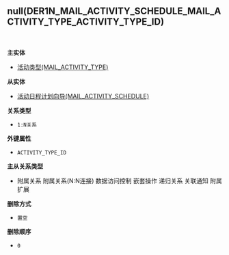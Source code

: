 ## null(DER1N_MAIL_ACTIVITY_SCHEDULE_MAIL_ACTIVITY_TYPE_ACTIVITY_TYPE_ID) <!-- {docsify-ignore-all} -->



<br>
<p class="panel-title"><b>主实体</b></p>

* [活动类型(MAIL_ACTIVITY_TYPE)](module/mail/mail_activity_type)

<p class="panel-title"><b>从实体</b></p>

* [活动日程计划向导(MAIL_ACTIVITY_SCHEDULE)](module/mail/mail_activity_schedule)

<p class="panel-title"><b>关系类型</b></p>

* `1:N关系`

<p class="panel-title"><b>外键属性</b></p>

* `ACTIVITY_TYPE_ID`

<p class="panel-title"><b>主从关系类型</b></p>

* <i class="fa fa-square"/></i> 附属关系 <i class="fa fa-square"/></i> 附属关系(N:N连接) <i class="fa fa-square"/></i> 数据访问控制 <i class="fa fa-square"/></i> 嵌套操作 <i class="fa fa-square"/></i> 递归关系 <i class="fa fa-square"/></i> 关联通知 <i class="fa fa-square"/></i> 附属扩展

<p class="panel-title"><b>删除方式</b></p>

* `置空`

<p class="panel-title"><b>删除顺序</b></p>

* `0`
